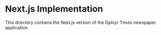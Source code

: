 # Next.js Implementation

This directory contains the Next.js version of the Dployr Times newspaper application.